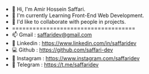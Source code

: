 - 👋 Hi, I'm Amir Hossein Saffari.
- 🌱 I'm currently Learning Front-End Web Development.
- 💞️ I'd like to collaborate with people in projects.
- ====================================
- 📫 Gmail : saffaridev@gmail.com
- 📰 Linkedin : https://www.linkedin.com/in/saffaridev
- 💻 Github : https://github.com/saffari-dev
- 📸 Instagram : https://www.instagram.com/saffaridev
- 📜 Telegram : https://t.me/saffaridev
